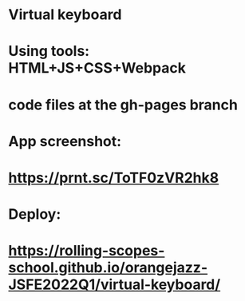 # Virtual keyboard
# Using tools: HTML+JS+CSS+Webpack
# code files at the gh-pages branch
# App screenshot:
# https://prnt.sc/ToTF0zVR2hk8
# Deploy:
# https://rolling-scopes-school.github.io/orangejazz-JSFE2022Q1/virtual-keyboard/
